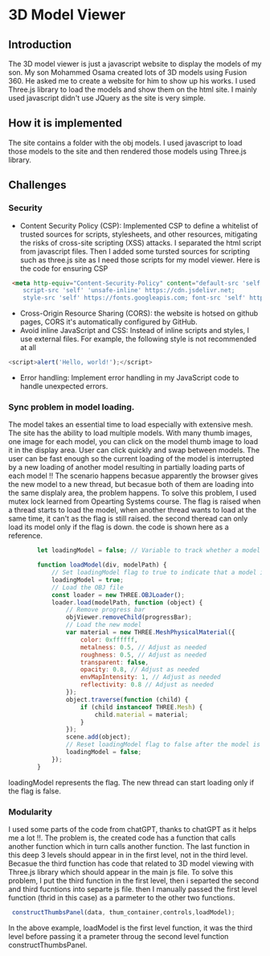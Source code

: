 # 3D Model Viewer
## Introduction 
The 3D model viewer is just a javascript website to display the models of my son. My son Mohammed Osama created lots of 3D models using Fusion 360. He asked me to create a website for him to show up his works. I used Three.js library to load the models and show them on the html site. I mainly used javascript didn't use JQuery as the site is very simple. 
## How it is implemented
The site contains a folder with the obj models. I used javascript to load those models to the site and then rendered those models using Three.js library. 
## Challenges
### Security
* Content Security Policy (CSP): Implemented CSP to define a whitelist of trusted sources for scripts, stylesheets, and other resources, mitigating the risks of cross-site scripting (XSS) attacks.
I separated the html script from javascript files. Then I added some tursted sources for scripting such as three.js site as I need those scripts for my model viewer. Here is the code for ensuring CSP

```html
 <meta http-equiv="Content-Security-Policy" content="default-src 'self'; 
    script-src 'self' 'unsafe-inline' https://cdn.jsdelivr.net; 
    style-src 'self' https://fonts.googleapis.com; font-src 'self' https://fonts.gstatic.com">
```
* Cross-Origin Resource Sharing (CORS): the website is hotsed on github pages, CORS it's automatically configured by GitHub.
* Avoid inline JavaScript and CSS: Instead of inline scripts and styles, I use external files. For example, the following style is not recommended at all
```javascript
<script>alert('Hello, world!');</script>
```
* Error handling: Implement error handling in my JavaScript code to handle unexpected errors. 

### Sync problem in model loading.
The model takes an essential time to load especially with extensive mesh. The site has the ability to load multiple models. With many thumb images, one image for each model, you can click on the model thumb image to load it in the display area. User can click quickly and swap between models. The user can be fast enough so the current loading of the model is interrupted by a new loading of another model resulting in partially loading parts of each model !!
The scenario happens becasue apparently the browser gives the new model to a new thread, but becasue both of them are loading into the same displaly area, the problem happens. 
To solve this problem, I used mutex lock learned from Opearting Systems course. The flag is raised when a thread starts to load the model, when another thread wants to load at the same time, it can't as the flag is still raised. the second theread can only load its model only if the flag is down. the code is shown here as a reference. 
```JavaScript
        let loadingModel = false; // Variable to track whether a model is currently being loaded

        function loadModel(div, modelPath) {
            // Set loadingModel flag to true to indicate that a model is being loaded
            loadingModel = true;
            // Load the OBJ file
            const loader = new THREE.OBJLoader();
            loader.load(modelPath, function (object) {
                // Remove progress bar
                objViewer.removeChild(progressBar);
                // Load the new model
                var material = new THREE.MeshPhysicalMaterial({
                    color: 0xffffff,
                    metalness: 0.5, // Adjust as needed
                    roughness: 0.5, // Adjust as needed
                    transparent: false,
                    opacity: 0.8, // Adjust as needed
                    envMapIntensity: 1, // Adjust as needed
                    reflectivity: 0.8 // Adjust as needed
                });
                object.traverse(function (child) {
                    if (child instanceof THREE.Mesh) {
                        child.material = material;
                    }
                });
                scene.add(object);
                // Reset loadingModel flag to false after the model is loaded
                loadingModel = false;
            });
        }
```
loadingModel represents the flag. The new thread can start loading only if the flag is false.
### Modularity
I used some parts of the code from chatGPT, thanks to chatGPT as it helps me a lot !!. The problem is, the created code has a function that calls another function which in turn calls another function. The last function in this deep 3 levels should appear in in the first level, not in the third level. Becasue the third function has code that related to 3D model viewing with Three.js library which should appear in the main js file. 
To solve this problem, I put the third function in the first level, then i separted the second and third fucntions into separte js file. then I manually passed the first level function (thrid in this case) as a parmeter to the other two functions. 
```JavaScript
 constructThumbsPanel(data, thum_container,controls,loadModel);

```
In the above example, loadModel is the first level function, it was the third level before passing it a prameter throug the second level function constructThumbsPanel. 

